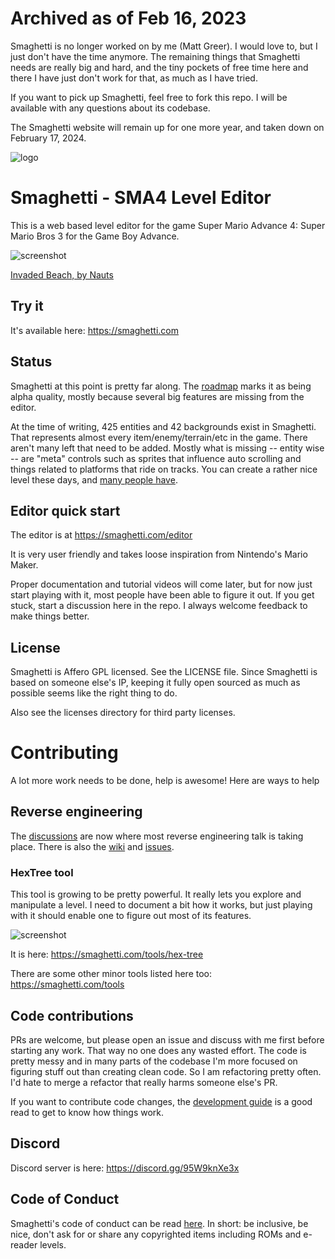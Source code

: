 # Archived as of Feb 16, 2023

Smaghetti is no longer worked on by me (Matt Greer). I would love to, but I just don't have the time anymore.
The remaining things that Smaghetti needs are really big and hard, and the tiny pockets of free time here and
there I have just don't work for that, as much as I have tried.

If you want to pick up Smaghetti, feel free to fork this repo. I will be available with any questions about its codebase.

The Smaghetti website will remain up for one more year, and taken down on February 17, 2024.

![logo](https://github.com/city41/smaghetti/blob/main/illustrations/logo_140.png?raw=true)

# Smaghetti - SMA4 Level Editor

This is a web based level editor for the game Super Mario Advance 4: Super Mario Bros 3 for the Game Boy Advance.

![screenshot](https://github.com/city41/smaghetti/blob/main/screenshotCropped.png?raw=true)

[Invaded Beach, by Nauts](https://smaghetti.com/editor/HTCbl1q6/Invaded-Beach/)

## Try it

It's available here: https://smaghetti.com

## Status

Smaghetti at this point is pretty far along. The [roadmap](https://smaghetti.com/roadmap) marks it as being alpha quality, mostly because several big features are missing from the editor.

At the time of writing, 425 entities and 42 backgrounds exist in Smaghetti. That represents almost every item/enemy/terrain/etc in the game. There aren't many left that need to be added. Mostly what is missing -- entity wise -- are "meta" controls such as sprites that influence auto scrolling and things related to platforms that ride on tracks. You can create a rather nice level these days, and [many people have](https://smaghetti.com/levels).

## Editor quick start

The editor is at https://smaghetti.com/editor

It is very user friendly and takes loose inspiration from Nintendo's Mario Maker.

Proper documentation and tutorial videos will come later, but for now just start playing with it, most people have been able to figure it out. If you get stuck, start a discussion here in the repo. I always welcome feedback to make things better.

## License

Smaghetti is Affero GPL licensed. See the LICENSE file. Since Smaghetti is based on someone else's IP, keeping it fully open sourced as much as possible seems like the right thing to do.

Also see the licenses directory for third party licenses.

# Contributing

A lot more work needs to be done, help is awesome! Here are ways to help

## Reverse engineering

The [discussions](https://github.com/city41/smaghetti.com/discussions) are now where most reverse engineering talk is taking place. There is also the [wiki](https://github.com/city41/smaghetti/wiki) and [issues](https://github.com/city41/smaghetti/issues).

### HexTree tool

This tool is growing to be pretty powerful. It really lets you explore and manipulate a level. I need to document a bit how it works, but just playing with it should enable one to figure out most of its features.

![screenshot](https://github.com/city41/smaghetti/blob/main/hexTreeScreenshot.png?raw=true)

It is here: https://smaghetti.com/tools/hex-tree

There are some other minor tools listed here too: https://smaghetti.com/tools

## Code contributions

PRs are welcome, but please open an issue and discuss with me first before starting any work. That way no one does any wasted effort. The code is pretty messy and in many parts of the codebase I'm more focused on figuring stuff out than creating clean code. So I am refactoring pretty often. I'd hate to merge a refactor that really harms someone else's PR.

If you want to contribute code changes, the [development guide](https://github.com/city41/smaghetti/wiki/Development-Guide) is a good read to get to know how things work.

## Discord

Discord server is here: https://discord.gg/95W9knXe3x

## Code of Conduct

Smaghetti's code of conduct can be read [here](https://github.com/city41/smaghetti/blob/main/CODE_OF_CONDUCT.md). In short: be inclusive, be nice, don't ask for or share any copyrighted items including ROMs and e-reader levels.
